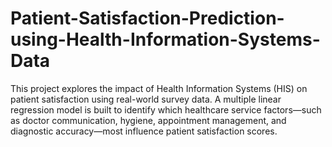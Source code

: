 # Patient-Satisfaction-Prediction-using-Health-Information-Systems-Data
This project explores the impact of Health Information Systems (HIS) on patient satisfaction using real-world survey data. A multiple linear regression model is built to identify which healthcare service factors—such as doctor communication, hygiene, appointment management, and diagnostic accuracy—most influence patient satisfaction scores.
